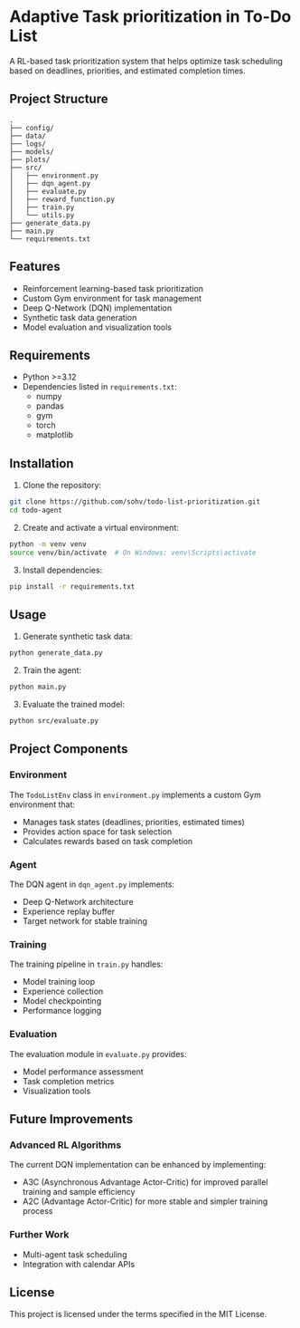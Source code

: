 <!-- Project documentation -->
# Adaptive Task prioritization in To-Do List

A RL-based task prioritization system that helps optimize task scheduling based on deadlines, priorities, and estimated completion times.

## Project Structure

```
.
├── config/           
├── data/            
├── logs/            
├── models/          
├── plots/           
├── src/             
│   ├── environment.py    
│   ├── dqn_agent.py      
│   ├── evaluate.py       
│   ├── reward_function.py 
│   ├── train.py          
│   └── utils.py          
├── generate_data.py 
├── main.py          
└── requirements.txt 
```

## Features

- Reinforcement learning-based task prioritization
- Custom Gym environment for task management
- Deep Q-Network (DQN) implementation
- Synthetic task data generation
- Model evaluation and visualization tools

## Requirements

- Python >=3.12
- Dependencies listed in `requirements.txt`:
  - numpy
  - pandas
  - gym
  - torch
  - matplotlib

## Installation

1. Clone the repository:
```bash
git clone https://github.com/sohv/todo-list-prioritization.git
cd todo-agent
```

2. Create and activate a virtual environment:
```bash
python -m venv venv
source venv/bin/activate  # On Windows: venv\Scripts\activate
```

3. Install dependencies:
```bash
pip install -r requirements.txt
```

## Usage

1. Generate synthetic task data:
```bash
python generate_data.py
```

2. Train the agent:
```bash
python main.py
```

3. Evaluate the trained model:
```bash
python src/evaluate.py
```

## Project Components

### Environment
The `TodoListEnv` class in `environment.py` implements a custom Gym environment that:
- Manages task states (deadlines, priorities, estimated times)
- Provides action space for task selection
- Calculates rewards based on task completion

### Agent
The DQN agent in `dqn_agent.py` implements:
- Deep Q-Network architecture
- Experience replay buffer
- Target network for stable training

### Training
The training pipeline in `train.py` handles:
- Model training loop
- Experience collection
- Model checkpointing
- Performance logging

### Evaluation
The evaluation module in `evaluate.py` provides:
- Model performance assessment
- Task completion metrics
- Visualization tools

## Future Improvements

### Advanced RL Algorithms
The current DQN implementation can be enhanced by implementing:
- A3C (Asynchronous Advantage Actor-Critic) for improved parallel training and sample efficiency
- A2C (Advantage Actor-Critic) for more stable and simpler training process

### Further Work
- Multi-agent task scheduling
- Integration with calendar APIs

## License

This project is licensed under the terms specified in the MIT License.